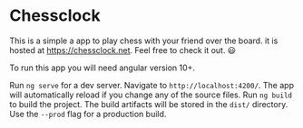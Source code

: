 # Chessclock

This is a simple a app to play chess with your friend over the board.
it is hosted at https://chessclock.net. Feel free to check it out. :smiley:

To run this app you will need angular version 10+.

Run `ng serve` for a dev server. Navigate to `http://localhost:4200/`. The app will automatically reload if you change any of the source files.
Run `ng build` to build the project. The build artifacts will be stored in the `dist/` directory. Use the `--prod` flag for a production build.

